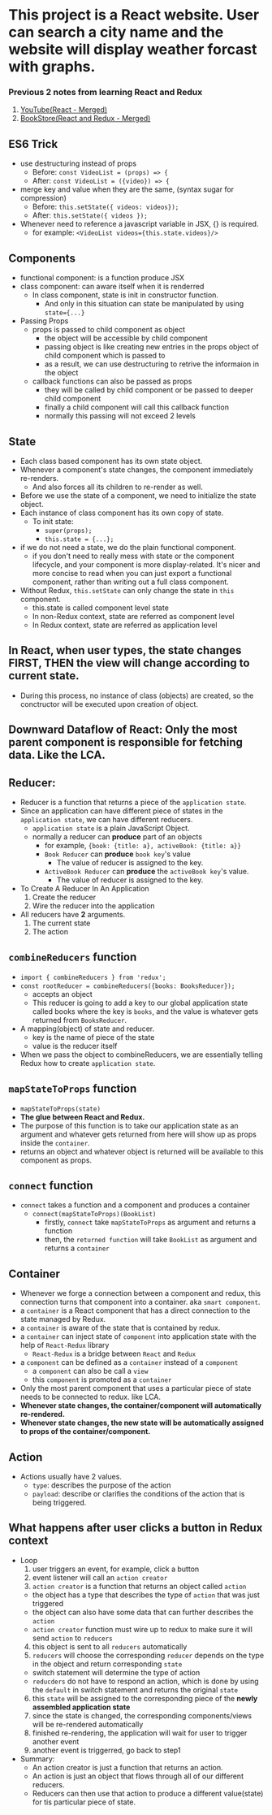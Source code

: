 # This project is a React website. User can search a city name and the website will display weather forcast with graphs.

### Previous 2 notes from learning React and Redux
1. [YouTube(React - Merged)](https://github.com/ywCN/youtube-site/blob/master/README.md)
2. [BookStore(React and Redux - Merged)](https://github.com/ywCN/book-display-site/blob/master/README.md)

## ES6 Trick
- use destructuring instead of props
  - Before: `const VideoList = (props) => {`
  - After: `const VideoList = ({video}) => {`
- merge key and value when they are the same, (syntax sugar for compression)
  - Before: `this.setState({ videos: videos});`
  - After: `this.setState({ videos });`
- Whenever need to reference a javascript variable in JSX, {} is required.
  - for example: `<VideoList videos={this.state.videos}/>`

## Components
- functional component: is a function produce JSX
- class component: can aware itself when it is renderred
  - In class component, state is init in constructor function.
    - And only in this situation can state be manipulated by using `state={...}`
- Passing Props
  - props is passed to child component as object
    - the object will be accessible by child component
    - passing object is like creating new entries in the props object of child component which is passed to
    - as a result, we can use destructuring to retrive the informaion in the object
  - callback functions can also be passed as props
    - they will be called by child component or be passed to deeper child component
    - finally a child component will call this callback function
    - normally this passing will not exceed 2 levels
    
## State
- Each class based component has its own state object.
- Whenever a component's state changes, the component immediately re-renders.
  - And also forces all its children to re-render as well.
- Before we use the state of a component, we need to initialize the state object.
- Each instance of class component has its own copy of state.
  - To init state: 
    - `super(props);`
    - `this.state = {...};`
- if we do not need a state, we do the plain functional component.
  - if you don't need to really mess with state or the component lifecycle, and your component is more display-related. It's nicer and more concise to read when you can just export a functional component, rather than writing out a full class component.
- Without Redux, `this.setState` can only change the state in `this` component.
  - this.state is called component level state
  - In non-Redux context, state are referred as component level
  - In Redux context, state are referred as application level

## In React, when user types, the state changes FIRST, THEN the view will change according to current state. 
- During this process, no instance of class (objects) are created, so the conctructor will be executed upon creation of object.

## Downward Dataflow of React: Only the most parent component is responsible for fetching data. Like the LCA.

## Reducer:
- Reducer is a function that returns a piece of the `application state`.
- Since an application can have different piece of states in the `application state`, we can have different reducers.
  - `application state` is a plain JavaScript Object.
  - normally a reducer can **produce** part of an objects
    - for example, `{book: {title: a}, activeBook: {title: a}}`
    - `Book Reducer` can **produce** `book key`'s value
      - The value of reducer is assigned to the key.
    - `ActiveBook Reducer` can **produce** the `activeBook key`'s value.
      - The value of reducer is assigned to the key.
- To Create A Reducer In An Application
  1. Create the reducer
  2. Wire the reducer into the application
- All reducers have **2** arguments.
  1. The current state
  2. The action

## `combineReducers` function
- `import { combineReducers } from 'redux';`
- `const rootReducer = combineReducers({books: BooksReducer});`
  - accepts an object
  - This reducer is going to add a key to our global application state called books where the key is `books`, and the value is whatever gets returned from `BooksReducer`.
- A mapping(object) of state and reducer.
  - key is the name of piece of the state
  - value is the reducer itself
- When we pass the object to combineReducers, we are essentially telling Redux how to create `application state`.

## `mapStateToProps` function
- `mapStateToProps(state)`
- **The glue between React and Redux.**
- The purpose of this function is to take our application state as an argument and whatever gets returned from here will show up as props inside the `container`.
- returns an object and whatever object is returned will be available to this component as props. 

## `connect` function
- `connect` takes a function and a component and produces a container
  - `connect(mapStateToProps)(BookList)`
    - firstly, `connect` take `mapStateToProps` as argument and returns a function
    - then, the `returned function` will take `BookList` as argument and returns a `container`

## Container
- Whenever we forge a connection between a component and redux, this connection turns that component into a container. aka `smart component`.
- a `container` is a React component that has a direct connection to the state managed by Redux.
- a `container` is aware of the state that is contained by redux.
- a `container` can inject state of `component` into application state with the help of `React-Redux` library
  - `React-Redux` is a bridge between `React` and `Redux`
- a `component` can be defined as a `container` instead of a `component`
  - a `component` can also be call a `view`
  - this `component` is promoted as a `container`
- Only the most parent component that uses a particular piece of state needs to be connected to redux. like LCA.
- **Whenever state changes, the container/component will automatically re-rendered.**
- **Whenever state changes, the new state will be automatically assigned to props of the container/component.**

## Action
- Actions usually have 2 values.
  - `type`: describes the purpose of the action
  - `payload`: describe or clarifies the conditions of the action that is being triggered.

## What happens after user clicks a button in Redux context
- Loop
  1. user triggers an event, for example, click a button
  2. event listener will call an `action creator`
  3. `action creator` is a function that returns an object called `action`
    - the object has a type that describes the type of `action` that was just triggered
    - the object can also have some data that can further describes the `action`
    - `action creator` function must wire up to redux to make sure it will send `action` to `reducers`
  4. this object is sent to all `reducers` automatically
  5. `reducers` will choose the corresponding `reducer` depends on the type in the object and return corresponding `state`
    - switch statement will determine the type of action
    - `reducders` do not have to respond an action, which is done by using the `default` in switch statement and returns the original `state`
  6. this `state` will be assigned to the corresponding piece of the **newly assembled application state**
  7. since the state is changed, the corresponding components/views will be re-rendered automatically
  8. finished re-rendering, the application will wait for user to trigger another event
  9. another event is triggerred, go back to step1
- Summary: 
  - An action creator is just a function that returns an action.
  - An action is just an object that flows through all of our different reducers.
  - Reducers can then use that action to produce a different value(state) for tis particular piece of state.